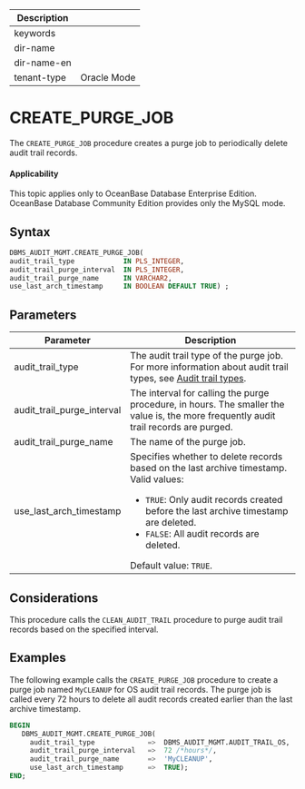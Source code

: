 | Description   |                 |
|---------------|-----------------|
| keywords      |                 |
| dir-name      |                 |
| dir-name-en   |                 |
| tenant-type   | Oracle Mode     |

# CREATE_PURGE_JOB

The `CREATE_PURGE_JOB` procedure creates a purge job to periodically delete audit trail records.

  <main id="notice" >
    <h4>Applicability</h4>
    <p>This topic applies only to OceanBase Database Enterprise Edition. OceanBase Database Community Edition provides only the MySQL mode. </p>
  </main>

## Syntax

```sql
DBMS_AUDIT_MGMT.CREATE_PURGE_JOB(
audit_trail_type            IN PLS_INTEGER,
audit_trail_purge_interval  IN PLS_INTEGER,
audit_trail_purge_name      IN VARCHAR2,
use_last_arch_timestamp     IN BOOLEAN DEFAULT TRUE) ;
```



## Parameters


| Parameter | Description |
|----------------------------|--------------------------|
| audit_trail_type | The audit trail type of the purge job. For more information about audit trail types, see [Audit trail types](../2600.dbms-audit-mgmt-oracle/100.dbms-audit-mgmt-overview-oracle.md).  |
| audit_trail_purge_interval | The interval for calling the purge procedure, in hours. The smaller the value is, the more frequently audit trail records are purged.  |
| audit_trail_purge_name | The name of the purge job.  |
| use_last_arch_timestamp | Specifies whether to delete records based on the last archive timestamp.  Valid values: <ul><li> `TRUE`: Only audit records created before the last archive timestamp are deleted.    </li><li> `FALSE`: All audit records are deleted. </li></ul>    Default value: `TRUE`.  |



## Considerations

This procedure calls the `CLEAN_AUDIT_TRAIL` procedure to purge audit trail records based on the specified interval.

## Examples

The following example calls the `CREATE_PURGE_JOB` procedure to create a purge job named `MyCLEANUP` for OS audit trail records. The purge job is called every 72 hours to delete all audit records created earlier than the last archive timestamp.

```sql
BEGIN
   DBMS_AUDIT_MGMT.CREATE_PURGE_JOB(
     audit_trail_type             =>  DBMS_AUDIT_MGMT.AUDIT_TRAIL_OS,
     audit_trail_purge_interval   =>  72 /*hours*/,  
     audit_trail_purge_name       =>  'MyCLEANUP',
     use_last_arch_timestamp      =>  TRUE);
END;
```



